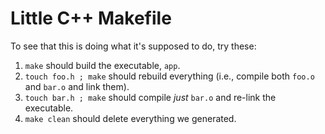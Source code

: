 Little C++ Makefile
===================

To see that this is doing what it's supposed to do, try these:

1. `make` should build the executable, `app`.
2. `touch foo.h ; make` should rebuild everything (i.e., compile both `foo.o` and `bar.o` and link them).
3. `touch bar.h ; make` should compile *just* `bar.o` and re-link the executable.
4. `make clean` should delete everything we generated.
